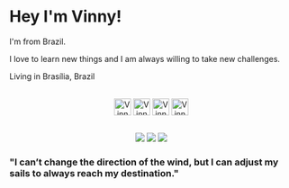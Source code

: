 # Hey I'm Vinny!

I'm from Brazil.

I love to learn new things and I am always willing to take new challenges.

Living in Brasília, Brazil

<div style="display: inline_block" align=center><br>
  <img align="center" alt="Vinny-Js" height="30" src="https://img.shields.io/badge/JavaScript-323330?style=for-the-badge&logo=javascript&logoColor=F7DF1E">
  <img align="center" alt="Vinny-HTML" height="30" src="https://img.shields.io/badge/HTML5-E34F26?style=for-the-badge&logo=html5&logoColor=white">
  <img align="center" alt="Vinny-CSS" height="30" src="https://img.shields.io/badge/CSS3-1572B6?style=for-the-badge&logo=css3&logoColor=white">
  <img align="center" alt="Vinny-CSS" height="30" src="https://img.shields.io/badge/Java-ED8B00?style=for-the-badge&logo=java&logoColor=white">
</div>
<br>
  
 <div align=center> 
  
  <a href="https://instagram.com/mendesvinny" target="_blank"><img src="https://img.shields.io/badge/-Instagram-%23E4405F?style=for-the-badge&logo=instagram&logoColor=white" target="__blank"></a>
  <a href = "mailto:vinypotter.vm@gmail.com"><img src="https://img.shields.io/badge/-Gmail-%23333?style=for-the-badge&logo=gmail&logoColor=white" target="__blank"></a>
  <a href="https://www.linkedin.com/in/vinicius-mendes-da-silva-626838211/" target="__blank"><img src="https://img.shields.io/badge/-LinkedIn-%230077B5?style=for-the-badge&logo=linkedin&logoColor=white" target="_blank"></a> 
  </div>
  
  ### "I can’t change the direction of the wind, but I can adjust my sails to always reach my destination." 
